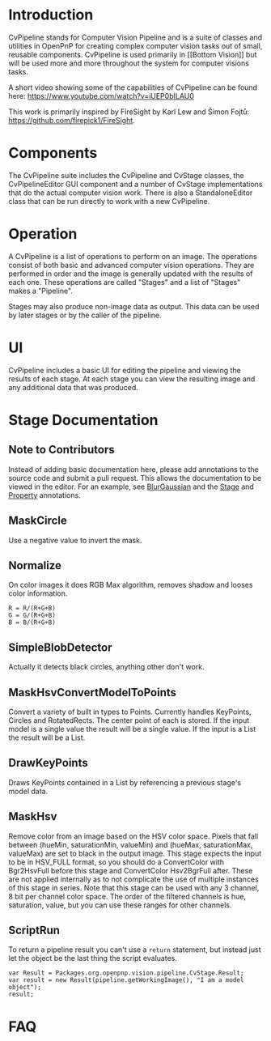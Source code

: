 # Introduction

CvPipeline stands for Computer Vision Pipeline and is a suite of classes and utilities in OpenPnP for creating complex computer vision tasks out of small, reusable components. CvPipeline is used primarily in [[Bottom Vision]] but will be used more and more throughout the system for computer visions tasks.

A short video showing some of the capabilities of CvPipeline can be found here: https://www.youtube.com/watch?v=iUEP0bILAU0

This work is primarily inspired by FireSight by Karl Lew and Šimon Fojtů: https://github.com/firepick1/FireSight.

# Components

The CvPipeline suite includes the CvPipeline and CvStage classes, the CvPipelineEditor GUI component and a number of CvStage implementations that do the actual computer vision work. There is also a StandaloneEditor class that can be run directly to work with a new CvPipeline.

# Operation

A CvPipeline is a list of operations to perform on an image. The operations consist of both basic and advanced computer vision operations. They are performed in order and the image is generally updated with the results of each one. These operations are called "Stages" and a list of "Stages" makes a "Pipeline".

Stages may also produce non-image data as output. This data can be used by later stages or by the caller of the pipeline.

# UI

CvPipeline includes a basic UI for editing the pipeline and viewing the results of each stage. At each stage you can view the resulting image and any additional data that was produced.

# Stage Documentation

## Note to Contributors
Instead of adding basic documentation here, please add annotations to the source code and submit a pull request. This allows the documentation to be viewed in the editor. For an example, see [BlurGaussian](https://github.com/openpnp/openpnp/blob/develop/src/main/java/org/openpnp/vision/pipeline/stages/BlurGaussian.java) and the [Stage](https://github.com/openpnp/openpnp/blob/develop/src/main/java/org/openpnp/vision/pipeline/Stage.java) and [Property](https://github.com/openpnp/openpnp/blob/develop/src/main/java/org/openpnp/vision/pipeline/Property.java) annotations.

## MaskCircle
Use a negative value to invert the mask.

## Normalize
On color images it does RGB Max algorithm, removes shadow and looses color information.
```
R = R/(R+G+B)
G = G/(R+G+B)
B = B/(R+G+B)
```

## SimpleBlobDetector
Actually it detects black circles, anything other don't work.

## MaskHsvConvertModelToPoints
Convert a variety of built in types to Points. Currently handles KeyPoints, Circles and RotatedRects. The center point of each is stored. If the input model is a single value the result will be a single value. If the input is a List the result will be a List.

## DrawKeyPoints
Draws KeyPoints contained in a List<KeyPoint> by referencing a previous stage's model data.

## MaskHsv
Remove color from an image based on the HSV color space. Pixels that fall between (hueMin, saturationMin, valueMin) and (hueMax, saturationMax, valueMax) are set to black in the output image.
This stage expects the input to be in HSV_FULL format, so you should do a ConvertColor with Bgr2HsvFull before this stage and ConvertColor Hsv2BgrFull after. These are not applied internally as to not complicate the use of multiple instances of this stage in series.
Note that this stage can be used with any 3 channel, 8 bit per channel color space. The order of the filtered channels is hue, saturation, value, but you can use these ranges for other channels.

## ScriptRun
To return a pipeline result you can't use a `return` statement, but instead just let the object be the last thing the script evaluates.

```
var Result = Packages.org.openpnp.vision.pipeline.CvStage.Result;
var result = new Result(pipeline.getWorkingImage(), "I am a model object");
result;
```

# FAQ